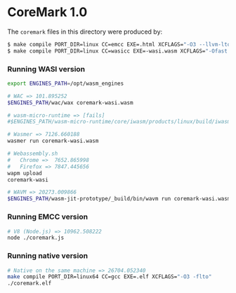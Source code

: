 # CoreMark 1.0

The `coremark` files in this directory were produced by:

```sh
$ make compile PORT_DIR=linux CC=emcc EXE=.html XCFLAGS="-O3 --llvm-lto 3 --closure 1"
$ make compile PORT_DIR=linux CC=wasicc EXE=-wasi.wasm XCFLAGS="-Ofast -flto"
```

### Running WASI version

```sh
export ENGINES_PATH=/opt/wasm_engines

# WAC => 101.895252
$ENGINES_PATH/wac/wax coremark-wasi.wasm

# wasm-micro-runtime => [fails]
#$ENGINES_PATH/wasm-micro-runtime/core/iwasm/products/linux/build/iwasm coremark-wasi.wasm

# Wasmer => 7126.660188
wasmer run coremark-wasi.wasm

# Webassembly.sh
#   Chrome =>  7652.865998
#   Firefox => 7847.445656
wapm upload
coremark-wasi

# WAVM => 20273.009866
$ENGINES_PATH/wasm-jit-prototype/_build/bin/wavm run coremark-wasi.wasm
```

### Running EMCC version

```sh
# V8 (Node.js) => 10962.508222
node ./coremark.js
```

### Running native version

```sh
# Native on the same machine => 26704.052340
make compile PORT_DIR=linux64 CC=gcc EXE=.elf XCFLAGS="-O3 -flto"
./coremark.elf
```


